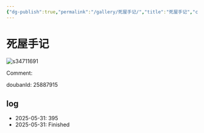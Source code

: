 ```yaml
---
{"dg-publish":true,"permalink":"/gallery/死屋手记/","title":"死屋手记","created":"2025-06-25T14:18:45.569+08:00"}
---
```



# 死屋手记

![s34711691](https://hiraeth-picbed.oss-cn-beijing.aliyuncs.com/s34711691.webp)

Comment: 



doubanId: 25887915

## log

- 2025-05-31: 395
- 2025-05-31: Finished
